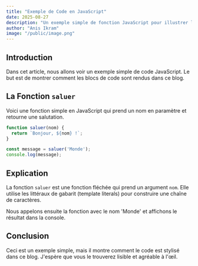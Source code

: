 ```yaml
---
title: "Exemple de Code en JavaScript"
date: 2025-08-27
description: "Un exemple simple de fonction JavaScript pour illustrer la coloration syntaxique."
author: "Anis Ikram"
image: "/public/image.png"
---
```


## Introduction

Dans cet article, nous allons voir un exemple simple de code JavaScript. Le but est de montrer comment les blocs de code sont rendus dans ce blog.

## La Fonction `saluer`

Voici une fonction simple en JavaScript qui prend un nom en paramètre et retourne une salutation.

```javascript
function saluer(nom) {
  return `Bonjour, ${nom} !`;
}

const message = saluer('Monde');
console.log(message);
```

## Explication

La fonction `saluer` est une fonction fléchée qui prend un argument `nom`. Elle utilise les littéraux de gabarit (template literals) pour construire une chaîne de caractères.

Nous appelons ensuite la fonction avec le nom 'Monde' et affichons le résultat dans la console.

## Conclusion

Ceci est un exemple simple, mais il montre comment le code est stylisé dans ce blog. J'espère que vous le trouverez lisible et agréable à l'œil.
